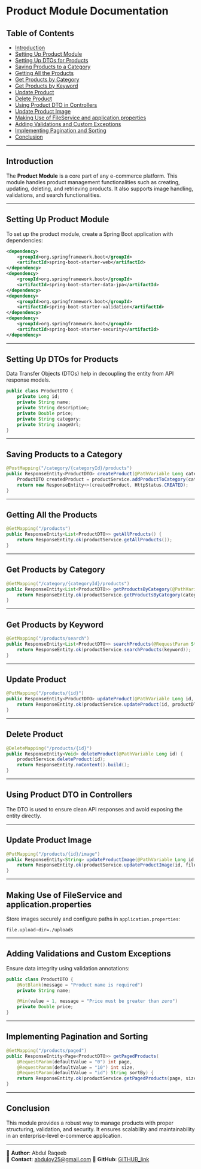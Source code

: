 # Product Module Documentation

## Table of Contents
- [Introduction](#introduction)
- [Setting Up Product Module](#setting-up-product-module)
- [Setting Up DTOs for Products](#setting-up-dtos-for-products)
- [Saving Products to a Category](#saving-products-to-a-category)
- [Getting All the Products](#getting-all-the-products)
- [Get Products by Category](#get-products-by-category)
- [Get Products by Keyword](#get-products-by-keyword)
- [Update Product](#update-product)
- [Delete Product](#delete-product)
- [Using Product DTO in Controllers](#using-product-dto-in-controllers)
- [Update Product Image](#update-product-image)
- [Making Use of FileService and application.properties](#making-use-of-fileservice-and-applicationproperties)
- [Adding Validations and Custom Exceptions](#adding-validations-and-custom-exceptions)
- [Implementing Pagination and Sorting](#implementing-pagination-and-sorting)
- [Conclusion](#conclusion)

---

## Introduction
The **Product Module** is a core part of any e-commerce platform. This module handles product management functionalities such as creating, updating, deleting, and retrieving products. It also supports image handling, validations, and search functionalities.

---

## Setting Up Product Module
To set up the product module, create a Spring Boot application with dependencies:
```xml
<dependency>
    <groupId>org.springframework.boot</groupId>
    <artifactId>spring-boot-starter-web</artifactId>
</dependency>
<dependency>
    <groupId>org.springframework.boot</groupId>
    <artifactId>spring-boot-starter-data-jpa</artifactId>
</dependency>
<dependency>
    <groupId>org.springframework.boot</groupId>
    <artifactId>spring-boot-starter-validation</artifactId>
</dependency>
<dependency>
    <groupId>org.springframework.boot</groupId>
    <artifactId>spring-boot-starter-security</artifactId>
</dependency>
```

---

## Setting Up DTOs for Products
Data Transfer Objects (DTOs) help in decoupling the entity from API response models.
```java
public class ProductDTO {
    private Long id;
    private String name;
    private String description;
    private Double price;
    private String category;
    private String imageUrl;
}
```

---

## Saving Products to a Category
```java
@PostMapping("/category/{categoryId}/products")
public ResponseEntity<ProductDTO> createProduct(@PathVariable Long categoryId, @RequestBody ProductDTO productDTO) {
    ProductDTO createdProduct = productService.addProductToCategory(categoryId, productDTO);
    return new ResponseEntity<>(createdProduct, HttpStatus.CREATED);
}
```

---

## Getting All the Products
```java
@GetMapping("/products")
public ResponseEntity<List<ProductDTO>> getAllProducts() {
    return ResponseEntity.ok(productService.getAllProducts());
}
```

---

## Get Products by Category
```java
@GetMapping("/category/{categoryId}/products")
public ResponseEntity<List<ProductDTO>> getProductsByCategory(@PathVariable Long categoryId) {
    return ResponseEntity.ok(productService.getProductsByCategory(categoryId));
}
```

---

## Get Products by Keyword
```java
@GetMapping("/products/search")
public ResponseEntity<List<ProductDTO>> searchProducts(@RequestParam String keyword) {
    return ResponseEntity.ok(productService.searchProducts(keyword));
}
```

---

## Update Product
```java
@PutMapping("/products/{id}")
public ResponseEntity<ProductDTO> updateProduct(@PathVariable Long id, @RequestBody ProductDTO productDTO) {
    return ResponseEntity.ok(productService.updateProduct(id, productDTO));
}
```

---

## Delete Product
```java
@DeleteMapping("/products/{id}")
public ResponseEntity<Void> deleteProduct(@PathVariable Long id) {
    productService.deleteProduct(id);
    return ResponseEntity.noContent().build();
}
```

---

## Using Product DTO in Controllers
The DTO is used to ensure clean API responses and avoid exposing the entity directly.

---

## Update Product Image
```java
@PutMapping("/products/{id}/image")
public ResponseEntity<String> updateProductImage(@PathVariable Long id, @RequestParam("file") MultipartFile file) {
    return ResponseEntity.ok(productService.updateProductImage(id, file));
}
```

---

## Making Use of FileService and application.properties
Store images securely and configure paths in `application.properties`:
```properties
file.upload-dir=./uploads
```

---

## Adding Validations and Custom Exceptions
Ensure data integrity using validation annotations:
```java
public class ProductDTO {
    @NotBlank(message = "Product name is required")
    private String name;

    @Min(value = 1, message = "Price must be greater than zero")
    private Double price;
}
```

---

## Implementing Pagination and Sorting
```java
@GetMapping("/products/paged")
public ResponseEntity<Page<ProductDTO>> getPagedProducts(
    @RequestParam(defaultValue = "0") int page,
    @RequestParam(defaultValue = "10") int size,
    @RequestParam(defaultValue = "id") String sortBy) {
    return ResponseEntity.ok(productService.getPagedProducts(page, size, sortBy));
}
```

---

## Conclusion
This module provides a robust way to manage products with proper structuring, validation, and security. It ensures scalability and maintainability in an enterprise-level e-commerce application.

---

📍 **Author**: Abdul Raqeeb  
📧 **Contact**: abduloy25@gmail.com 
🔗 **GitHub**: [GITHUB_link](https://github.com/Abddev-rqb)
